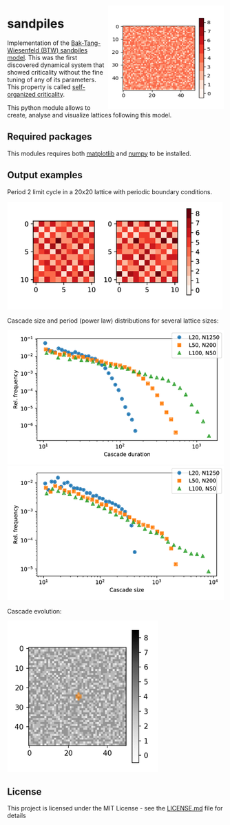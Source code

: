 <img align="right" width="270" height="240"
     src="https://github.com/ruhugu/sandpiles/raw/master/output_examples/example_config.png">

# sandpiles
     
Implementation of the [Bak-Tang-Wiesenfeld (BTW) sandpiles model](https://en.wikipedia.org/wiki/Abelian_sandpile_model).
This was the first discovered dynamical system that showed criticality without the fine tuning of any of its parameters.
This property is called [self-organized criticality](https://en.wikipedia.org/wiki/Self-organized_criticality).

This python module allows to create, analyse and visualize lattices following this model.


## Required packages

This modules requires both [matplotlib](https://matplotlib.org/) and [numpy](http://www.numpy.org/) to be installed.


## Output examples

Period 2 limit cycle in a 20x20 lattice with periodic boundary conditions.

<img src="https://github.com/ruhugu/sandpiles/blob/master/output_examples/lcycle_random.png" alt="Drawing" width="500"/>

Cascade size and period (power law) distributions for several lattice sizes:

<img src="https://github.com/ruhugu/sandpiles/raw/master/output_examples/cascadeduration.png" alt="Drawing" width="600"/>
<img src="https://github.com/ruhugu/sandpiles/raw/master/output_examples/cascadesize.png" alt="Drawing" width="600"/>

Cascade evolution:

<p class="indented"><img src="https://github.com/ruhugu/sandpiles/blob/master/output_examples/clusterevolutionL50.gif" alt="Drawing" width="350"/></p>



## License

This project is licensed under the MIT License - see the [LICENSE.md](LICENSE.md) file for details
